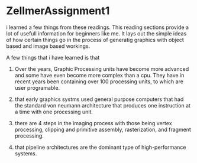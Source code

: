 # ZellmerAssignment1
i learned a few things from these readings. This reading sections provide a lot of usefull information for beginners like me. It lays out the simple ideas of how certain things go in the process of generatig graphics with object based and image based workings.

A few things that i have learned is that

1. Over the years, Graphic Processing units have become more advanced and some have even become more complex than a cpu. They have in recent years been containing over 100 processing units, to which are user programable.

2. that early graphics systms used general purpose computers that had the standard von neumann architecture that produces one instruction at a time with one processing unit.

3. there are 4 steps in the imaging process with those being vertex processing, clipping and primitive assembly, rasterization, and fragment processing.

4. that pipeline architectures are the dominant type of high-performance systems.